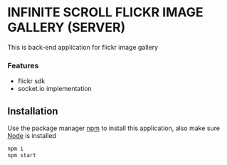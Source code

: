 # INFINITE SCROLL FLICKR IMAGE GALLERY  (SERVER)

This is back-end application for flickr image gallery

### Features

* flickr sdk
* socket.io implementation

## Installation

Use the package manager [npm](https://docs.npmjs.com/cli/install) to install this application,
also make sure [Node](https://nodejs.org/en/download/) is installed

```bash
npm i
npm start
```


